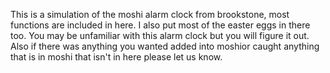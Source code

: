 This is a simulation of the moshi alarm clock from brookstone, most functions are included in here. I also put most of the easter eggs in there too. You may be unfamiliar with this alarm clock but you will figure it out. Also if there was anything you wanted added into moshior caught anything that is in moshi that isn't in here please let us know.
